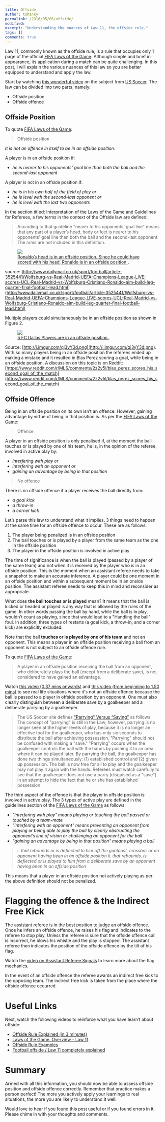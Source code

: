 ```yaml
---
title: Offside
author: tshanky
permalink: /2016/05/06/offside/
modified:
excerpt: "Understanding the nuances of Law 11, the offside rule."
tags: []
comments: true
---
```


Law 11, commonly known as the offside rule, is a rule that occupies only 1 page of the official [FIFA Laws of the Game](http://www.fifa.com/development/education-and-technical/referees/laws-of-the-game.html). Although simple and brief in appearance, its application during a match can be quite challenging. In this post, I will explain the various nuances of this law so you are better equipped to understand and apply the law.

Start by watching [this wonderful video](https://youtu.be/qG0vY_A5WuY?list=PLA60788D95BFA05CB) on the subject from [US Soccer](http://www.ussoccer.com/). The law can be divided into two parts, namely:

* Offside position
* Offside offence

## Offside Position

To quote [FIFA Laws of the Game](http://www.fifa.com/development/education-and-technical/referees/laws-of-the-game.html):

> Offside position

*It is not an offence in itself to be in an offside position.*

A player is in an offside position if:

* *he is nearer to his opponents’ goal line than both the ball and the second-last opponent*

A player is not in an offside position if:

* *he is in his own half of the field of play or*
* *he is level with the second-last opponent or*
* *he is level with the last two opponents*

In the section titled: Interpretation of the Laws of the Game and Guidelines for Referees, a few terms in the context of the Offside law are defined.

> According to that guideline "nearer to his opponents’ goal line" means that any part of a player’s head, body or feet is nearer to his opponents’ goal line than both the ball and the second-last opponent. The arms are not included in this definition.

<figure>
	<a href="http://i.dailymail.co.uk/i/pix/2016/04/06/19/1459969009389_lc_galleryImage_vlcsnap_00013_jpg.JPG"><img src="http://i.dailymail.co.uk/i/pix/2016/04/06/19/1459969009389_lc_galleryImage_vlcsnap_00013_jpg.JPG"></a>
	<figcaption><a href="http://i.dailymail.co.uk/i/pix/2016/04/06/19/1459969009389_lc_galleryImage_vlcsnap_00013_jpg.JPG" title="Ronaldo’s head is in an offside position">Ronaldo’s head is in an offside position. Since he could have scored with his head, Ronaldo is in an offside position.</a>.</figcaption>
</figure>

source: [http://www.dailymail.co.uk/sport/football/article-3525441/Wolfsburg-vs-Real-Madrid-UEFA-Champions-League-LIVE-scores-UCL-Real-Madrid-vs-Wolfsburg-Cristiano-Ronaldo-aim-build-leg-quarter-final-football-lead.html](http://www.dailymail.co.uk/sport/football/article-3525441/Wolfsburg-vs-Real-Madrid-UEFA-Champions-League-LIVE-scores-UCL-Real-Madrid-vs-Wolfsburg-Cristiano-Ronaldo-aim-build-leg-quarter-final-football-lead.html)


Multiple players could simultaneously be in an offside position as shown in Figure 2.

<figure>
	<a href="http://i.imgur.com/qj3yY3d.png"><img src="http://i.imgur.com/qj3yY3d.png"></a>
	<figcaption><a href="http://i.imgur.com/qj3yY3d.png" title="5 FC Dallas Players are in an offside position">5 FC Dallas Players are in an offside position.</a>.</figcaption>
</figure>

Source: [http://i.imgur.com/qj3yY3d.png](http://i.imgur.com/qj3yY3d.png). With so many players being in an offside position the referees ended up making a mistake and it resulted in Blas Perez scoring a goal, while being in an offside position. A discussion on this topic is on Reddit: [https://www.reddit.com/r/MLS/comments/2z2y5l/blas_perez_scores_his_second_goal_of_the_match](https://www.reddit.com/r/MLS/comments/2z2y5l/blas_perez_scores_his_second_goal_of_the_match)

## Offside Offence

Being in an offside position on its own isn’t an offence. However, gaining advantage by virtue of being in that position is. As per the [FIFA Laws of the Game](http://www.fifa.com/development/education-and-technical/referees/laws-of-the-game.html):

> Offence

A player in an offside position is only penalised if, at the moment the ball touches or is played by one of his team, he is, in the opinion of the referee, involved in active play by:

* *interfering with play or*
* *interfering with an opponent or*
* *gaining an advantage by being in that position*

> No offence

There is no offside offence if a player receives the ball directly from:

* *a goal kick*
* *a throw-in*
* *a corner kick*

Let’s parse this law to understand what it implies. 3 things need to happen at the same time for an offside offence to occur. These are as follows:

1. The player being penalized is in an offside position
2. The ball touches or is played by a player from the same team as the one in the offside position
3. The player in the offside position is involved in active play

The time of significance is when the ball is played (passed by a player of the same team) and not when it is received by the player who is in an offside position. This is the moment when an assistant referee needs to take a snapshot to make an accurate inference. A player could be one moment in an offside position and within a subsequent moment be in an onside position. The assistant referee needs to keep this in mind and reconsider as appropriate.

What does **the ball touches or is played** mean? It means that the ball is kicked or headed or played is any way that is allowed by the rules of the game. In other words passing the ball by hand, while the ball is in play, wouldn’t count as playing, since that would lead to a "Handling the ball" foul. In addition, three types of restarts (a goal kick, a throw-in, and a corner kick) are explicitly excluded.

Note that the ball **touches or is played by one of his team** and not an opponent. This means a player in an offside position receiving a ball from an opponent is not subject to an offside offence rule.

To quote [FIFA Laws of the Game](http://www.fifa.com/development/education-and-technical/referees/laws-of-the-game.html):

> A player in an offside position receiving the ball from an opponent, who deliberately plays the ball (except from a deliberate save), is not considered to have gained an advantage.

Watch [this video (0.37 mins onwards)](https://youtu.be/qG0vY_A5WuY?list=PLA60788D95BFA05CB) and [this video (from beginning to 1.50 mins)](https://youtu.be/F5W-bCa-t8Y) to see real life situations where it's not an offside offence because the ball is passed to a player in offside position by an opponent. One must also clearly distinguish between a deliberate save by a goalkeeper and a deliberate parrying by a goalkeeper.

> The US Soccer site defines ["Parrying" Versus “Saving”](http://www.ussoccer.com/stories/2014/03/17/12/02/playing-the-ball-in-the-goalkeepers-possession) as follows:
> The concept of "parrying" is still in the Law; however, parrying is no longer seen at the higher levels of play, because it is no longer an effective tool for the goalkeeper, who has only six seconds to distribute the ball after achieving possession.  "Parrying" should not be confused with making a "save."  "Parrying" occurs when the goalkeeper controls the ball with the hands by pushing it to an area where it can be played later. By parrying the ball, the goalkeeper has done two things simultaneously:  (1) established control and (2) given up possession.  The ball is now free for all to play and the goalkeeper may not play it again with the hands. Referees must watch carefully to see that the goalkeeper does not use a parry (disguised as a "save") in an attempt to hide the fact that he or she has established possession.

The third aspect of the offence is that the player in offside position is involved in active play. The 3 types of active play are defined in the guidelines section of the [FIFA Laws of the Game](http://www.fifa.com/development/education-and-technical/referees/laws-of-the-game.html) as follows:

* *"interfering with play" means playing or touching the ball passed or touched by a team-mate*
* *"interfering with an opponent" means preventing an opponent from playing or being able to play the ball by clearly obstructing the opponent’s line of vision or challenging an opponent for the ball*
* *"gaining an advantage by being in that position" means playing a ball*
> *i. that rebounds or is deflected to him off the goalpost, crossbar or an opponent having been in an offside position*
> *ii. that rebounds, is deflected or is played to him from a deliberate save by an opponent having been in an offside position*

This means that a player in an offside position not actively playing as per the above definition should not be penalized.

# Flagging the offence & the Indirect Free Kick

The assistant referee is in the best position to judge an offside offence. Once he infers an offside offence, he raises his flag and indicates to the referee to stop play. Unless the referee is sure that the offside offence call is incorrect, he blows his whistle and the play is stopped. The assistant referee then indicates the position of the offside offence by the tilt of his flag.

Watch the [video on Assistant Referee Signals](https://youtu.be/R7dk8uixjKQ) to learn more about the flag mechanics.

In the event of an offside offence the referee awards an indirect free kick to the opposing team. The indirect free kick is taken from the place where the offside offence occurred.

# Useful Links

Next, watch the following videos to reinforce what you have learn’t about offside:

* [Offside Rule Explained (in 3 minutes)](https://youtu.be/U01-uArNpdw)
* [Laws of the Game: Overview - Law 11](https://youtu.be/8XIH1JlgnOw)
* [Offside Rule Examples](https://youtu.be/iND8HoYDL-I)
* [Football offside / Law 11 completely explained](https://youtu.be/DCyP92TVWSQ)

# Summary

Armed with all this information, you should now be able to assess offside position and offside offence correctly. Remember that practice makes a person perfect! The more you actively apply your learnings to real situations, the more you are likely to understand it well.

Would love to hear if you found this post useful or if you found errors in it. Please chime in with your thoughts and comments.
